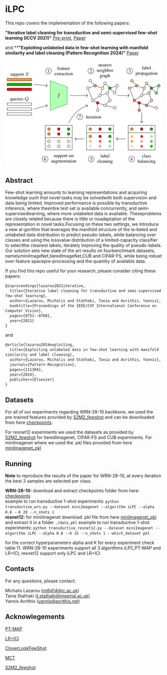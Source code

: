 # iLPC

This repo covers the implementation of the following papers: 

**"Iterative label cleaning for transductive and semi-supervised few-shot learning (ICCV 2021)"** [Pre-print](https://arxiv.org/abs/2012.07962), [Paper](https://openaccess.thecvf.com/content/ICCV2021/html/Lazarou_Iterative_Label_Cleaning_for_Transductive_and_Semi-Supervised_Few-Shot_Learning_ICCV_2021_paper.html)

and
****"Exploiting unlabeled data in few-shot learning with manifold similarity and label cleaning (Pattern Recognition 2024)"** [Paper](https://www.sciencedirect.com/science/article/pii/S0031320324010550)
<p align='center'>
  <img src='idea.png' width="800px">
</p>

## Abstract

Few-shot learning amounts to learning representations and acquiring knowledge such that novel tasks may be solvedwith both supervision and data being limited.   Improved performance is possible by transductive inference, where theentire test set is available concurrently, and semi-supervisedlearning, where more unlabeled data is available.  Theseproblems are closely related because there is little or noadaptation of the representation in novel tasks.Focusing on these two settings, we introduce a new al-gorithm  that  leverages  the  manifold  structure  of  the  la-beled  and  unlabeled  data  distribution  to  predict  pseudo-labels,  while  balancing  over  classes  and  using  the  lossvalue distribution of a limited-capacity classifier to selectthe cleanest labels, iterately improving the quality of pseudo-labels. Our solution sets new state of the art results on fourbenchmark datasets, namelyminiImageNet,tieredImageNet,CUB and CIFAR-FS, while being robust over feature spacepre-processing  and  the  quantity  of  available  data.


If you find this repo useful for your research, please consider citing these papers:
```
@inproceedings{lazarou2021iterative,
  title={Iterative label cleaning for transductive and semi-supervised few-shot learning},
  author={Lazarou, Michalis and Stathaki, Tania and Avrithis, Yannis},
  booktitle={Proceedings of the IEEE/CVF International Conference on Computer Vision},
  pages={8751--8760},
  year={2021}
}
```
and
```
@article{lazarou2024exploiting,
  title={Exploiting unlabeled data in few-shot learning with manifold similarity and label cleaning},
  author={Lazarou, Michalis and Stathaki, Tania and Avrithis, Yannis},
  journal={Pattern Recognition},
  pages={111304},
  year={2024},
  publisher={Elsevier}
}
```
## Datasets
For all of our experiments regarding WRN-28-10 backbone, we used the pre-trained features provided by [S2M2_fewshot](https://github.com/nupurkmr9/S2M2_fewshot) and can be downloaded from here [checkpoints](https://drive.google.com/drive/folders/1KfPzwMvVzybvp13IQW5ipHvSxBncTA-C).

For resnet12 experiments we used the datasets as provided by [S2M2_fewshot](https://github.com/nupurkmr9/S2M2_fewshot) for tieredImagenet, CIFAR-FS and CUB experiments. For miniImagenet where we used the .pkl files provided from here [miniImagenet_pkl](https://drive.google.com/file/d/1fJAK5WZTjerW7EWHHQAR9pRJVNg1T1Y7/view)

## Running
**Note** to reproduce the results of the paper for WRN-28-10, at every iteration the best 3 samples are selected per class.  

**WRN-28-10:** download and extract checkpoints folder from here: [checkpoints](https://drive.google.com/drive/folders/1KfPzwMvVzybvp13IQW5ipHvSxBncTA-C)  
example to run transductive 1-shot experiments: `python transductive_wrn.py --dataset miniImagenet --algorithm iLPC --alpha 0.8 --K 20 --n_shots 1`  
**resnet12:** for miniImagenet download .pkl file from here [miniImagenet_pkl](https://drive.google.com/file/d/1fJAK5WZTjerW7EWHHQAR9pRJVNg1T1Y7/view) and extract it in a folder `./data_pkl`
example to run transductive 1-shot experiments: `python transductive_resnet12.py --dataset miniImagenet --algorithm iLPC --alpha 0.8 --K 15 --n_shots 1 --which_dataset pkl`

for the correct hyperparameters alpha and K for every experiment check table 11. 
WRN-28-10 experiments support all 3 algorithms iLPC,PT-MAP and LR+ICI, resnet12 support only iLPC and LR+ICI

## Contacts
For any questions, please contact:

Michalis Lazarou (ml6414@ic.ac.uk)  
Tania Stathaki (t.stathaki@imperial.ac.uk)  
Yannis Avrithis (yannis@avrithis.net)


## Acknowlegements
[PT-MAP](https://github.com/yhu01/PT-MAP)

[LR+ICI](https://github.com/Yikai-Wang/ICI-FSL)

[CloserLookFewShot](https://github.com/wyharveychen/CloserLookFewShot)

[MCT](https://github.com/seongmin-kye/MCT)

[S2M2_fewshot](https://github.com/nupurkmr9/S2M2_fewshot)




